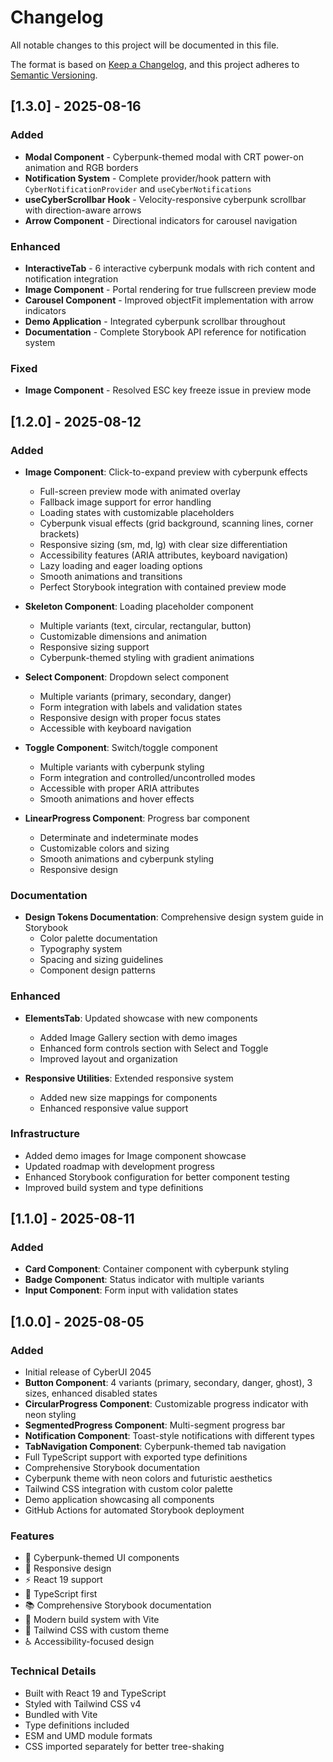 # Changelog

All notable changes to this project will be documented in this file.

The format is based on [Keep a Changelog](https://keepachangelog.com/en/1.0.0/),
and this project adheres to [Semantic Versioning](https://semver.org/spec/v2.0.0.html).

## [1.3.0] - 2025-08-16

### Added
- **Modal Component** - Cyberpunk-themed modal with CRT power-on animation and RGB borders
- **Notification System** - Complete provider/hook pattern with `CyberNotificationProvider` and `useCyberNotifications`
- **useCyberScrollbar Hook** - Velocity-responsive cyberpunk scrollbar with direction-aware arrows
- **Arrow Component** - Directional indicators for carousel navigation

### Enhanced  
- **InteractiveTab** - 6 interactive cyberpunk modals with rich content and notification integration
- **Image Component** - Portal rendering for true fullscreen preview mode
- **Carousel Component** - Improved objectFit implementation with arrow indicators
- **Demo Application** - Integrated cyberpunk scrollbar throughout
- **Documentation** - Complete Storybook API reference for notification system

### Fixed
- **Image Component** - Resolved ESC key freeze issue in preview mode

## [1.2.0] - 2025-08-12

### Added
- **Image Component**: Click-to-expand preview with cyberpunk effects
  - Full-screen preview mode with animated overlay
  - Fallback image support for error handling
  - Loading states with customizable placeholders
  - Cyberpunk visual effects (grid background, scanning lines, corner brackets)
  - Responsive sizing (sm, md, lg) with clear size differentiation
  - Accessibility features (ARIA attributes, keyboard navigation)
  - Lazy loading and eager loading options
  - Smooth animations and transitions
  - Perfect Storybook integration with contained preview mode

- **Skeleton Component**: Loading placeholder component
  - Multiple variants (text, circular, rectangular, button)
  - Customizable dimensions and animation
  - Responsive sizing support
  - Cyberpunk-themed styling with gradient animations

- **Select Component**: Dropdown select component
  - Multiple variants (primary, secondary, danger)
  - Form integration with labels and validation states
  - Responsive design with proper focus states
  - Accessible with keyboard navigation

- **Toggle Component**: Switch/toggle component  
  - Multiple variants with cyberpunk styling
  - Form integration and controlled/uncontrolled modes
  - Accessible with proper ARIA attributes
  - Smooth animations and hover effects

- **LinearProgress Component**: Progress bar component
  - Determinate and indeterminate modes
  - Customizable colors and sizing
  - Smooth animations and cyberpunk styling
  - Responsive design

### Documentation
- **Design Tokens Documentation**: Comprehensive design system guide in Storybook
  - Color palette documentation
  - Typography system
  - Spacing and sizing guidelines
  - Component design patterns

### Enhanced
- **ElementsTab**: Updated showcase with new components
  - Added Image Gallery section with demo images
  - Enhanced form controls section with Select and Toggle
  - Improved layout and organization

- **Responsive Utilities**: Extended responsive system
  - Added new size mappings for components
  - Enhanced responsive value support

### Infrastructure
- Added demo images for Image component showcase
- Updated roadmap with development progress
- Enhanced Storybook configuration for better component testing
- Improved build system and type definitions

## [1.1.0] - 2025-08-11

### Added
- **Card Component**: Container component with cyberpunk styling
- **Badge Component**: Status indicator with multiple variants
- **Input Component**: Form input with validation states

## [1.0.0] - 2025-08-05

### Added
- Initial release of CyberUI 2045
- **Button Component**: 4 variants (primary, secondary, danger, ghost), 3 sizes, enhanced disabled states
- **CircularProgress Component**: Customizable progress indicator with neon styling
- **SegmentedProgress Component**: Multi-segment progress bar
- **Notification Component**: Toast-style notifications with different types
- **TabNavigation Component**: Cyberpunk-themed tab navigation
- Full TypeScript support with exported type definitions
- Comprehensive Storybook documentation
- Cyberpunk theme with neon colors and futuristic aesthetics
- Tailwind CSS integration with custom color palette
- Demo application showcasing all components
- GitHub Actions for automated Storybook deployment

### Features
- 🎨 Cyberpunk-themed UI components
- 📱 Responsive design
- ⚡ React 19 support
- 🎯 TypeScript first
- 📚 Comprehensive Storybook documentation
- 🚀 Modern build system with Vite
- 🎨 Tailwind CSS with custom theme
- ♿ Accessibility-focused design

### Technical Details
- Built with React 19 and TypeScript
- Styled with Tailwind CSS v4
- Bundled with Vite
- Type definitions included
- ESM and UMD module formats
- CSS imported separately for better tree-shaking
